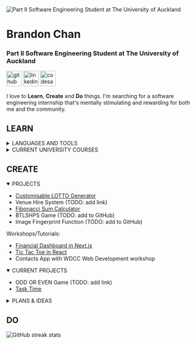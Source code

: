 ![Part II Software Engineering Student at The University of Auckland](https://media.licdn.com/dms/image/D5616AQGDhyCChI5M2A/profile-displaybackgroundimage-shrink_350_1400/0/1709460120711?e=1721260800&v=beta&t=UrPUcMBI4GQe2FaPu6PLMCHnEyzGvP9OYfj_XT-W-94)

# Brandon Chan
### Part II Software Engineering Student at The University of Auckland

[<img src='https://cdn.jsdelivr.net/npm/simple-icons@3.0.1/icons/github.svg' alt='github' height='40'>](https://github.com/br-Chan)  [<img src='https://cdn.jsdelivr.net/npm/simple-icons@3.0.1/icons/linkedin.svg' alt='linkedin' height='40'>](https://www.linkedin.com/in/brandon-sh-chan/)  [<img src='https://cdn.jsdelivr.net/npm/simple-icons@3.0.1/icons/codesandbox.svg' alt='codesandbox' height='40'>](https://codesandbox.io/u/br-chan)  

I love to **Learn**, **Create** and **Do** things. I'm searching for a software engineering internship that's mentally stimulating and rewarding for both me and the community.

## LEARN
<details>
<summary>LANGUAGES AND TOOLS</summary>

  | Learned       | Learning      |
  | ------------- |:-------------:|
  | Java      | Everything on the left :) |
  | C/C++      | JavaScript      |
  | MATLAB | CSS      |
  | HTML | Node.js      |
  | Git | React      |
  |  | Next.js      |
</details>
<details>
<summary>CURRENT UNIVERSITY COURSES</summary>

- SOFTENG 281 | Object-Oriented Programming
- SOFTENG 282 | Software Engineering Theory
- COMPSYS 201 | Fundamentals of Computer Engineering
- ENGSCI 211 | Mathematical Modelling 2
</details>

## CREATE
<details open>
<summary>PROJECTS</summary>

  - [Customisable LOTTO Generator](https://github.com/br-Chan/Customisable-LOTTO-Generator "GUI Java application to randomly generate personalised Lottery numbers")
  - Venue Hire System (TODO: add link)
  - [Fibonacci Sum Calculator](https://github.com/br-Chan/FibonacciSum-SE282-2024 "CLI application for Assignment 2 of SOFTENG 282 - Software Engineering Theory")
  - BTLSHPS Game (TODO: add to GitHub)
  - Image Fingerprint Function (TODO: add to GitHub)
  
  Workshops/Tutorials:
  - [Financial Dashboard in Next.js](https://github.com/br-Chan/Financial-Dashboard-Next.js "A simplified financial dashboard full-stack web application")
  - [Tic Tac Toe in React](https://github.com/br-Chan/TicTacToe-React "Tic Tac Toe with turn rewinding")
  - Contacts App with WDCC Web Development workshop
  
</details>
<details open>
<summary>CURRENT PROJECTS</summary>

  - ODD OR EVEN Game (TODO: add link)
  - [Task Time](https://github.com/br-Chan/Task-Time "Currently learning the tools and skills needed for this project")
  
</details>
<details>
<summary>PLANS & IDEAS</summary>

  - Personal website to build an interactive version of this page
  
  Random project ideas:
  - Interactive Königsberg Bridges Map - build your own bridges and try solve it
  - Adjective orderer - automatically sorts a list of adjectives in the proper order based on their type (quantity, size, age, shape, colour, etc)
  - Pokemon but you catch days of the year instead - can only 'catch' today's date, and you win once you get all 366 days (can add a countdown timer, friends/trading system, etc)
  - Create your own dictionary entry - input your own fake word, its defintion and pronounciation to be formatted into a dictionary entry to share with friends
  - Web app for tracking internships
  - Random trolley problem generator
</details>

## DO





![GitHub streak stats](https://streak-stats.demolab.com/?user=br-Chan)  

